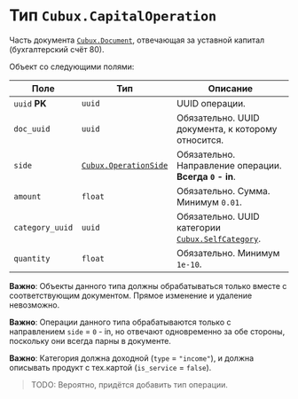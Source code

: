Тип `Cubux.CapitalOperation`
============================

Часть документа [`Cubux.Document`][Cubux.Document], отвечающая за уставной
капитал (бухгалтерский счёт 80).

Объект со следующими полями:

Поле | Тип | Описание
---- | --- | --------
`uuid` **PK** | `uuid` | UUID операции.
`doc_uuid` | `uuid` | Обязательно. UUID документа, к которому относится.
`side` | [`Cubux.OperationSide`][Cubux.OperationSide] | Обязательно. Направление операции. **Всегда `0` - in**.
`amount` | `float` | Обязательно. Сумма. Минимум `0.01`.
`category_uuid` | `uuid` | Обязательно. UUID категории [`Cubux.SelfCategory`][Cubux.SelfCategory].
`quantity` | `float` | Обязательно. Минимум `1e-10`.

**Важно**: Объекты данного типа должны обрабатываться только вместе с
соответствующим документом. Прямое изменение и удаление невозможно.

**Важно**: Операции данного типа обрабатываются только с направлением `side` = 
`0` - in, но отвечают одновременно за обе стороны, поскольку они всегда парны в
документе.

**Важно**: Категория должна доходной (`type` = `"income"`), и должна описывать
продукт с тех.картой (`is_service` = `false`).

> TODO: Вероятно, придётся добавить тип операции.


[Cubux.Document]: ./document.md
[Cubux.OperationSide]: ./operation-side.md
[Cubux.SelfCategory]: ./category.md
